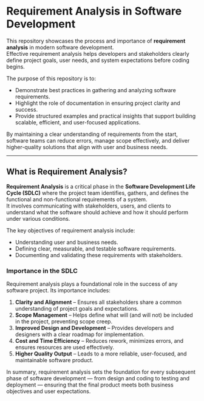 
# Requirement Analysis in Software Development

This repository showcases the process and importance of **requirement analysis** in modern software development.  
Effective requirement analysis helps developers and stakeholders clearly define project goals, user needs, and system expectations before coding begins.  

The purpose of this repository is to:
- Demonstrate best practices in gathering and analyzing software requirements.  
- Highlight the role of documentation in ensuring project clarity and success.  
- Provide structured examples and practical insights that support building scalable, efficient, and user-focused applications.  

By maintaining a clear understanding of requirements from the start, software teams can reduce errors, manage scope effectively, and deliver higher-quality solutions that align with user and business needs.  

---

## What is Requirement Analysis?

**Requirement Analysis** is a critical phase in the **Software Development Life Cycle (SDLC)** where the project team identifies, gathers, and defines the functional and non-functional requirements of a system.  
It involves communicating with stakeholders, users, and clients to understand what the software should achieve and how it should perform under various conditions.  

The key objectives of requirement analysis include:
- Understanding user and business needs.  
- Defining clear, measurable, and testable software requirements.  
- Documenting and validating these requirements with stakeholders.  

### Importance in the SDLC

Requirement analysis plays a foundational role in the success of any software project. Its importance includes:

1. **Clarity and Alignment** – Ensures all stakeholders share a common understanding of project goals and expectations.  
2. **Scope Management** – Helps define what will (and will not) be included in the project, preventing scope creep.  
3. **Improved Design and Development** – Provides developers and designers with a clear roadmap for implementation.  
4. **Cost and Time Efficiency** – Reduces rework, minimizes errors, and ensures resources are used effectively.  
5. **Higher Quality Output** – Leads to a more reliable, user-focused, and maintainable software product.  

In summary, requirement analysis sets the foundation for every subsequent phase of software development — from design and coding to testing and deployment — ensuring that the final product meets both business objectives and user expectations.
